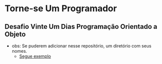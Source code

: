 # Torne-se Um Programador
## Desafio Vinte Um Dias Programação Orientado a Objeto

- obs: Se puderem adicionar nesse repositório, um diretório com seus nomes.
  - [Segue exemplo](https://github.com/DaniloOPinheiro/tup-desafio-vinte-um-dias-poo/tree/main/DaniloOPinheiro)
